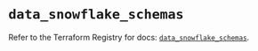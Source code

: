# `data_snowflake_schemas`

Refer to the Terraform Registry for docs: [`data_snowflake_schemas`](https://registry.terraform.io/providers/snowflake-labs/snowflake/1.0.4/docs/data-sources/schemas).
